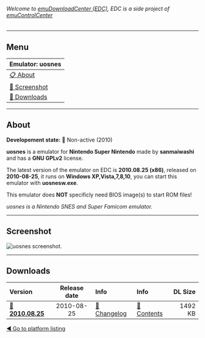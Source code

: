 ###### Welcome to [emuDownloadCenter (EDC)](https://github.com/PhoenixInteractiveNL/emuDownloadCenter/wiki/), EDC is a side project of [emuControlCenter](https://github.com/PhoenixInteractiveNL/emuControlCenter/wiki/)
***
## Menu
| **Emulator: uosnes** |
|:---------|
| [:clipboard: About](#about) |
| [:sunrise: Screenshot](#screenshot) |
| [:floppy_disk: Downloads](#downloads) |
***
## About
**Developement state:** :red_circle: Non-active (2010)

**uosnes** is a emulator for **Nintendo Super Nintendo** made by **sanmaiwashi** and has a **GNU GPLv2** license.

The latest version of the emulator on EDC is **2010.08.25 (x86)**, released on **2010-08-25**, it runs on **Windows XP,Vista,7,8,10**, you can start this emulator with **uosnesw.exe**.

This emulator does **NOT** specificly need BIOS image(s) to start ROM files!

_uosnes is a Nintendo SNES and Super Famicom emulator._
***
## Screenshot
![](https://raw.githubusercontent.com/PhoenixInteractiveNL/emuDownloadCenter/master/hooks/uosnes/emulator_screenshot_01.jpg "uosnes screenshot.")
***
## Downloads
| Version  | Release date  | Info       | Info       | DL Size    |
|:---------|:-------------:|:-----------|:-----------|-----------:|
| [:floppy_disk: **2010.08.25**](https://github.com/PhoenixInteractiveNL/edc-repo0005/raw/master/uosnes/2010.08.25.7z) | 2010-08-25 | [:page_facing_up: Changelog](https://github.com/PhoenixInteractiveNL/edc-repo0005/blob/master/uosnes/2010.08.25_changelog.txt) | [:mag_right: Contents](https://github.com/PhoenixInteractiveNL/edc-repo0005/blob/master/uosnes/2010.08.25_contents.txt) | 1492 KB |

[:arrow_backward: Go to platform listing](https://github.com/PhoenixInteractiveNL/emuDownloadCenter/wiki/EDC-Platform-List)
